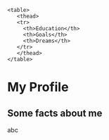 <!DOCTYPE html>
<html>
<head>
   <title>Repository</title>
</head>
<body>
      
    <table>
       <thead>
       <tr>
         <th>Education</th>
         <th>Goals</th>
         <th>Dreams</th>
       </tr>
       </thead>
    </table>
    
   <h1>My Profile</h1>
   <h2>Some facts about me</h2>
      <p>abc</p>
      

  
</body>
</html>
